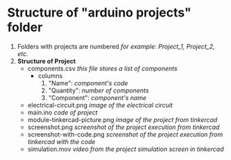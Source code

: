 # Structure of "arduino projects" folder

1. Folders with projects are numbered *for example: Project_1, Project_2, etc.*
2. **Structure of Project**
    - components.csv *this file stores a list of components*
        - columns
            1. "Name": *component's code*
            2. "Quantity": *number of components*
            3. "Component": *component's name*
    - electrical-circuit.png *image of the electrical circuit*
    - main.ino *code of project*
    - module-tinkercad-picture.png *image of the project from tinkercad*
    - screenshot.png *screenshot of the project execution from tinkercad*
    - screenshot-with-code.png *screenshot of the project execution from tinkercad with the code*
    - simulation.mov *video from the project simulation screen in tinkercad*
